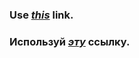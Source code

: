 ### Use [*this*](http://eso.tamriel.org) link.
### Используй [*эту*](http://eso.tamriel.org) ссылку.
